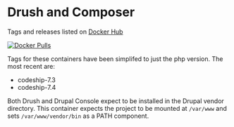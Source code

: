 Drush and Composer
==================
Tags and releases listed on [Docker Hub](https://hub.docker.com/r/digitalpulp/cli/)

[![Docker Pulls](https://img.shields.io/docker/pulls/digitalpulp/php.svg?maxAge=2592000)](https://hub.docker.com/r/digitalpulp/cli/)

Tags for these containers have been simplifed to just the php version. The most recent are:


- codeship-7.3
- codeship-7.4

Both Drush and Drupal Console expect to be installed in the Drupal vendor directory.  This
container expects the project to be mounted at `/var/www` and sets `/var/www/vendor/bin` as
a PATH component.
